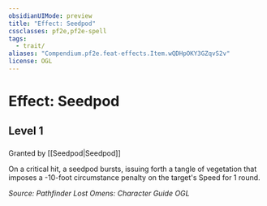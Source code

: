 ```yaml
---
obsidianUIMode: preview
title: "Effect: Seedpod"
cssclasses: pf2e,pf2e-spell
tags:
  - trait/
aliases: "Compendium.pf2e.feat-effects.Item.wQDHpOKY3GZqvS2v"
license: OGL
---
```

# Effect: Seedpod
## Level 1
### 






Granted by [[Seedpod|Seedpod]]

On a critical hit, a seedpod bursts, issuing forth a tangle of vegetation that imposes a -10-foot circumstance penalty on the target's Speed for 1 round.

*Source: Pathfinder Lost Omens: Character Guide*
*OGL*